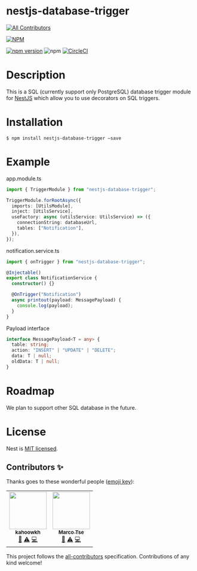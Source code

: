 # nestjs-database-trigger
<!-- ALL-CONTRIBUTORS-BADGE:START - Do not remove or modify this section -->
[![All Contributors](https://img.shields.io/badge/all_contributors-1-orange.svg?style=flat-square)](#contributors-)
<!-- ALL-CONTRIBUTORS-BADGE:END -->
[![NPM](https://nodei.co/npm/nestjs-database-trigger.png)](https://nodei.co/npm/nestjs-database-trigger/)

[![npm version](https://badge.fury.io/js/nestjs-database-trigger.svg)](https://badge.fury.io/js/nestjs-database-trigger)
![npm](https://img.shields.io/npm/dm/nestjs-database-trigger)
[![CircleCI](https://circleci.com/gh/kahoowkh/nestjs-database-trigger.svg?style=svg)](https://circleci.com/gh/kahoowkh/nestjs-database-trigger)

# Description

This is a SQL (currently support only PostgreSQL) database trigger module for [NestJS]("http://nestjs.com/") which allow you to use decorators on SQL triggers.

# Installation

```
$ npm install nestjs-database-trigger –save
```

# Example

app.module.ts

```ts
import { TriggerModule } from "nestjs-database-trigger";

TriggerModule.forRootAsync({
  imports: [UtilsModule],
  inject: [UtilsService],
  useFactory: async (utilsService: UtilsService) => ({
    connectionString: databaseUrl,
    tables: ["Notification"],
  }),
});
```

notification.service.ts

```ts
import { onTrigger } from "nestjs-database-trigger";

@Injectable()
export class NotificationService {
  constructor() {}

  @OnTrigger("Notification")
  async printout(payload: MessagePayload) {
    console.log(payload);
  }
}
```

Payload interface

```ts
interface MessagePayload<T = any> {
  table: string;
  action: "INSERT" | "UPDATE" | "DELETE";
  data: T | null;
  oldData: T | null;
}
```

# Roadmap

We plan to support other SQL database in the future.

# License

Nest is [MIT licensed](LICENSE).

## Contributors ✨

Thanks goes to these wonderful people ([emoji key](https://allcontributors.org/docs/en/emoji-key)):

<!-- ALL-CONTRIBUTORS-LIST:START - Do not remove or modify this section -->
<!-- prettier-ignore-start -->
<!-- markdownlint-disable -->
<table>
  <tr>
    <td align="center"><a href="https://github.com/kahoowkh"><img src="https://avatars.githubusercontent.com/u/26565078?v=4?s=100" width="100px;" alt=""/><br /><sub><b>kahoowkh</b></sub></a><br /><a href="https://github.com/kahoowkh/nestjs-database-trigger/commits?author=kahoowkh" title="Documentation">📖</a> <a href="https://github.com/kahoowkh/nestjs-database-trigger/commits?author=kahoowkh" title="Tests">⚠️</a> <a href="https://github.com/kahoowkh/nestjs-database-trigger/commits?author=kahoowkh" title="Code">💻</a></td>
    <td align="center"><a href="https://github.com/Marcotsept"><img src="https://avatars.githubusercontent.com/u/17099973?v=4?s=100" width="100px;" alt=""/><br /><sub><b>Marco Tse</b></sub></a><br /><a href="https://github.com/kahoowkh/nestjs-database-trigger/commits?author=Marcotsept" title="Documentation">📖</a> <a href="https://github.com/kahoowkh/nestjs-database-trigger/commits?author=Marcotsept" title="Tests">⚠️</a> <a href="https://github.com/kahoowkh/nestjs-database-trigger/commits?author=Marcotsept" title="Code">💻</a></td>
  </tr>
</table>

<!-- markdownlint-restore -->
<!-- prettier-ignore-end -->

<!-- ALL-CONTRIBUTORS-LIST:END -->

This project follows the [all-contributors](https://github.com/all-contributors/all-contributors) specification. Contributions of any kind welcome!